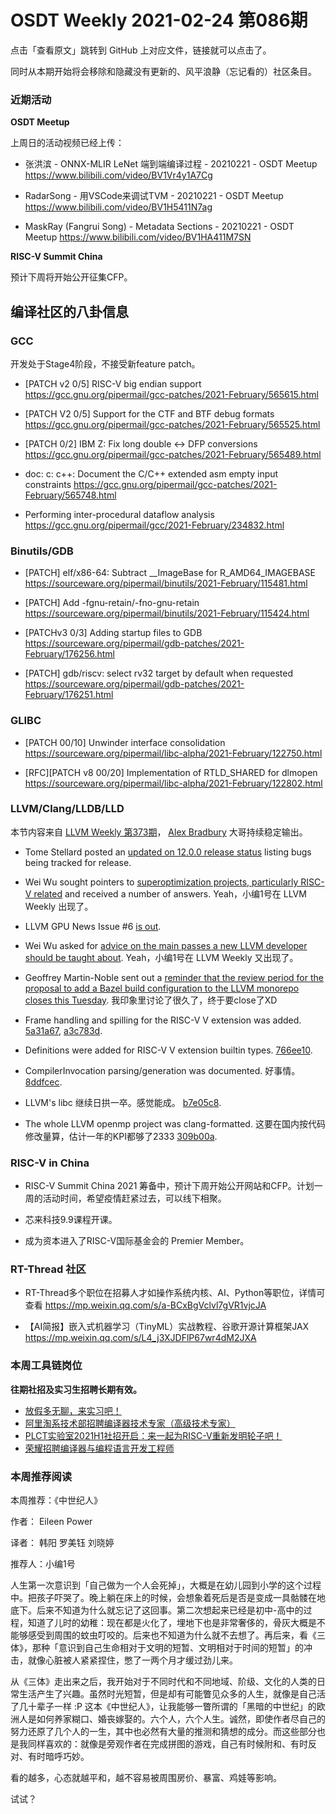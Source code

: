 # OSDT Weekly 2021-02-24 第086期

点击「查看原文」跳转到 GitHub 上对应文件，链接就可以点击了。

同时从本期开始将会移除和隐藏没有更新的、风平浪静（忘记看的）社区条目。

### 近期活动

**OSDT Meetup**

上周日的活动视频已经上传：

- 张洪滨 - ONNX-MLIR LeNet 端到端编译过程 - 20210221 - OSDT Meetup
  https://www.bilibili.com/video/BV1Vr4y1A7Cg

- RadarSong - 用VSCode来调试TVM - 20210221 - OSDT Meetup
  https://www.bilibili.com/video/BV1H5411N7ag

- MaskRay (Fangrui Song) - Metadata Sections - 20210221 - OSDT Meetup
  https://www.bilibili.com/video/BV1HA411M7SN

**RISC-V Summit China**

预计下周将开始公开征集CFP。

## 编译社区的八卦信息

### GCC

开发处于Stage4阶段，不接受新feature patch。

- [PATCH v2 0/5] RISC-V big endian support
  https://gcc.gnu.org/pipermail/gcc-patches/2021-February/565615.html

- [PATCH V2 0/5] Support for the CTF and BTF debug formats
  https://gcc.gnu.org/pipermail/gcc-patches/2021-February/565525.html

- [PATCH 0/2] IBM Z: Fix long double <-> DFP conversions
  https://gcc.gnu.org/pipermail/gcc-patches/2021-February/565489.html

- doc: c: c++: Document the C/C++ extended asm empty input constraints
  https://gcc.gnu.org/pipermail/gcc-patches/2021-February/565748.html

- Performing inter-procedural dataflow analysis
  https://gcc.gnu.org/pipermail/gcc/2021-February/234832.html

### Binutils/GDB

- [PATCH] elf/x86-64: Subtract __ImageBase for R_AMD64_IMAGEBASE
  https://sourceware.org/pipermail/binutils/2021-February/115481.html

- [PATCH] Add -fgnu-retain/-fno-gnu-retain
  https://sourceware.org/pipermail/binutils/2021-February/115424.html

- [PATCHv3 0/3] Adding startup files to GDB
  https://sourceware.org/pipermail/gdb-patches/2021-February/176256.html

- [PATCH] gdb/riscv: select rv32 target by default when requested
  https://sourceware.org/pipermail/gdb-patches/2021-February/176251.html

### GLIBC

- [PATCH 00/10] Unwinder interface consolidation
  https://sourceware.org/pipermail/libc-alpha/2021-February/122750.html

- [RFC][PATCH v8 00/20] Implementation of RTLD_SHARED for dlmopen
  https://sourceware.org/pipermail/libc-alpha/2021-February/122802.html

### LLVM/Clang/LLDB/LLD

本节内容来自 [LLVM Weekly 第373期](http://llvmweekly.org/issue/373)，
[Alex Bradbury](https://www.linkedin.com/in/alex-bradbury/) 大哥持续稳定输出。

* Tome Stellard posted an [updated on 12.0.0 release status](https://lists.llvm.org/pipermail/llvm-dev/2021-February/148565.html) listing bugs being tracked for release.

* Wei Wu sought pointers to [superoptimization projects, particularly RISC-V related](https://lists.llvm.org/pipermail/llvm-dev/2021-February/148573.html) and received a number of answers.
  Yeah，小编1号在 LLVM Weekly 出现了。

* LLVM GPU News Issue #6 [is out](https://lists.llvm.org/pipermail/llvm-dev/2021-February/148672.html).

* Wei Wu asked for [advice on the main passes a new LLVM developer should be taught about](https://lists.llvm.org/pipermail/llvm-dev/2021-February/148574.html).
  Yeah，小编1号在 LLVM Weekly 又出现了。

* Geoffrey Martin-Noble sent out a [reminder that the review period for the proposal to add a Bazel build configuration to the LLVM monorepo closes this Tuesday](https://lists.llvm.org/pipermail/llvm-dev/2021-February/148681.html).
  我印象里讨论了很久了，终于要close了XD

* Frame handling and spilling for the RISC-V V extension was added.
  [5a31a67](https://reviews.llvm.org/rG5a31a67385c9),
  [a3c783d](https://reviews.llvm.org/rGa3c783dbf27f).


* Definitions were added for RISC-V V extension builtin types.
  [766ee10](https://reviews.llvm.org/rG766ee1096f0b).

* CompilerInvocation parsing/generation was documented.
  好事情。 [8ddfcec](https://reviews.llvm.org/rG8ddfcec91b78).

* LLVM's libc 继续日拱一卒。感觉能成。 [b7e05c8](https://reviews.llvm.org/rGb7e05c874b5b).

* The whole LLVM openmp project was clang-formatted.
  这要在国内按代码修改量算，估计一年的KPI都够了2333 [309b00a](https://reviews.llvm.org/rG309b00a42e90).

### RISC-V in China

- RISC-V Summit China 2021 筹备中，预计下周开始公开网站和CFP。计划一周的活动时间，希望疫情赶紧过去，可以线下相聚。

- 芯来科技9.9课程开课。

- 成为资本进入了RISC-V国际基金会的 Premier Member。

### RT-Thread 社区

- RT-Thread多个职位在招募人才如操作系统内核、AI、Python等职位，详情可查看
  https://mp.weixin.qq.com/s/a-BCxBgVclvl7gVR1vjcJA

- 【AI简报】嵌入式机器学习（TinyML）实战教程、谷歌开源计算框架JAX
  https://mp.weixin.qq.com/s/L4_j3XJDFlP67wr4dM2JXA

### 本周工具链岗位

**往期社招及实习生招聘长期有效。**

- [放假多无聊，来实习吧！](https://mp.weixin.qq.com/s/pWjPrHtaWnzWbPfqqcX1cQ)
- [阿里淘系技术部招聘编译器技术专家（高级技术专家）](https://mp.weixin.qq.com/s/Yr_XA_L9fCI8IvhuudwTkQ)
- [PLCT实验室2021H1社招开启：来一起为RISC-V重新发明轮子吧！](https://mp.weixin.qq.com/s/9BUJ1-LbHGm-Lhs_Lavzjw)
- [荣耀招聘编译器与编程语言开发工程师](https://mp.weixin.qq.com/s/XaLAhjLP6fhj3Vl-mUjXng)

### 本周推荐阅读

本周推荐：《中世纪人》

作者： Eileen Power

译者： 韩阳 罗美钰 刘晓婷

推荐人：小编1号

人生第一次意识到「自己做为一个人会死掉」，大概是在幼儿园到小学的这个过程中。把孩子吓哭了。晚上躺在床上的时候，会想象着死后是否是变成一具骷髅在地底下。后来不知道为什么就忘记了这回事。第二次想起来已经是初中-高中的过程，知道了儿时的幼稚：现在都是火化了，埋地下也是非常奢侈的，骨灰大概是不能够感受到周围的蚊虫叮咬的。后来也不知道为什么就不去想了。再后来，看《三体》，那种「意识到自己生命相对于文明的短暂、文明相对于时间的短暂」的冲击，就像心脏被人紧紧捏住，憋了一两个月才缓过劲儿来。

从《三体》走出来之后，我开始对于不同时代和不同地域、阶级、文化的人类的日常生活产生了兴趣。虽然时光短暂，但是却有可能瞥见众多的人生，就像是自己活了几十辈子一样 :P 这本《中世纪人》，让我能够一瞥所谓的「黑暗的中世纪」的欧洲人是如何养家糊口、婚丧嫁娶的。六个人，六个人生。诚然，即使作者尽自己的努力还原了几个人的一生，其中也必然有大量的推测和猜想的成分。而这些部分也是我同样喜欢的：就像是旁观作者在完成拼图的游戏，自己有时候附和、有时反对、有时暗呼巧妙。

看的越多，心态就越平和，越不容易被周围房价、暴富、鸡娃等影响。

试试？
